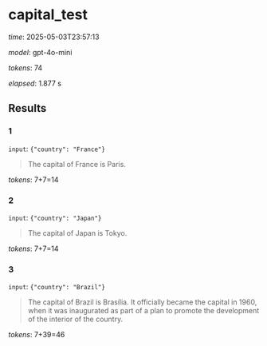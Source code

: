 # capital_test

*time*: 2025-05-03T23:57:13

*model*: gpt-4o-mini

*tokens*: 74

*elapsed*: 1.877 s

## Results

### 1

`input`: `{"country": "France"}`


> The capital of France is Paris.


*tokens*: 7+7=14

### 2

`input`: `{"country": "Japan"}`


> The capital of Japan is Tokyo.


*tokens*: 7+7=14

### 3

`input`: `{"country": "Brazil"}`


> The capital of Brazil is Brasília. It officially became the capital in 1960, when it was inaugurated as part of a plan to promote the development of the interior of the country.


*tokens*: 7+39=46
